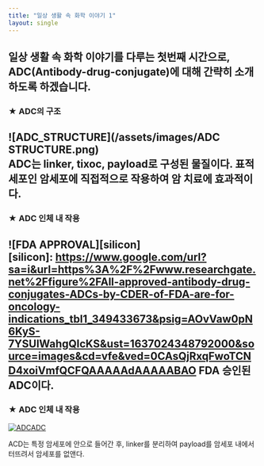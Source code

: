 ```yaml
---
title: "일상 생활 속 화학 이야기 1"
layout: single 
---
```


일상 생활 속 화학 이야기를 다루는 첫번째 시간으로, ADC(Antibody-drug-conjugate)에 대해 간략히 소개하도록 하겠습니다.
--- 

### ★ ADC의 구조
![ADC_STRUCTURE](/assets/images/ADC STRUCTURE.png)  
ADC는 linker, tixoc, payload로 구성된 물질이다. 표적세포인 암세포에 직접적으로 작용하여 암 치료에 효과적이다.
--- 

### ★ ADC 인체 내 작용 
![FDA APPROVAL][silicon]  
[silicon]: 
https://www.google.com/url?sa=i&url=https%3A%2F%2Fwww.researchgate.net%2Ffigure%2FAll-approved-antibody-drug-conjugates-ADCs-by-CDER-of-FDA-are-for-oncology-indications_tbl1_349433673&psig=AOvVaw0pN6KyS-7YSUlWahgQIcKS&ust=1637024348792000&source=images&cd=vfe&ved=0CAsQjRxqFwoTCND4xoiVmfQCFQAAAAAdAAAAABAO
FDA 승인된 ADC이다.
---

### ★ ADC 인체 내 작용
[![ADCADC](/assets/images/ADCADC.png "더 자세한 내용을 원하시면 방문해 보세요
")](https://www.google.com/url?sa=i&url=https%3A%2F%2Fincompletions.tistory.com%2Fentry%2FADCAntibody-Drug-Conjugate%25EA%25B8%25B0%25EC%2588%25A0%25EC%259D%25B4%25EB%259E%2580-%25EB%25AC%25B4%25EC%2597%2587%25EC%259D%25B8%25EA%25B0%2580-Feat-%25EB%25A0%2588%25EA%25B3%25A0%25EC%25BC%2590%25EB%25B0%2594%25EC%259D%25B4%25EC%2598%25A4%25EC%2595%258C%25ED%2585%258C%25EC%2598%25A4%25EC%25A0%25A0&psig=AOvVaw062jDQ9QFwUwTE0UIEa2WM&ust=1637023830362000&source=images&cd=vfe&ved=0CAsQjRxqFwoTCLjfwpOTmfQCFQAAAAAdAAAAABAV)

ACD는 특정 암세포에 안으로 들어간 후, linker를 분리하여 payload를 암세포 내에서 터뜨려서 암세포를 없앤다.
